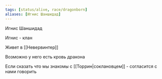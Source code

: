 ```yaml
---
tags: [status/alive, race/dragonborn]
aliases: [Игнис Шаншидад]
---
```


Игнис Шаншидад

Игнис - клан

Живет в [[Невервинтер]]

Возможно у него есть кровь дракона

Если сказать что мы знакомы с [[Торрин|соклановцем]] - согласится с нами говорить
